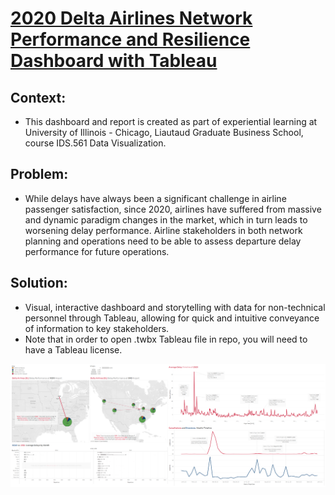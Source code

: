# [2020 Delta Airlines Network Performance and Resilience Dashboard with Tableau](https://github.com/robert-mdh-bui/DL-performance-dashboard)

## Context: 
- This dashboard and report is created as part of experiential learning at University of Illinois - Chicago, Liautaud Graduate Business School, course IDS.561 Data Visualization.

## Problem:
- While delays have always been a significant challenge in airline passenger satisfaction, since 2020, airlines have suffered from massive and dynamic paradigm changes in the market, which in turn leads to worsening delay performance. Airline stakeholders in both network planning and operations need to be able to assess departure delay performance for future operations.

## Solution:
- Visual, interactive dashboard and storytelling with data for non-technical personnel through Tableau, allowing for quick and intuitive conveyance of information to key stakeholders.
- Note that in order to open .twbx Tableau file in repo, you will need to have a Tableau license.

[![Dashboard Snapshot](https://raw.githubusercontent.com/robert-mdh-bui/DL-performance-dashboard/main/assets/snapshot.png)](https://raw.githubusercontent.com/robert-mdh-bui/DL-performance-dashboard/main/assets/snapshot.png)
